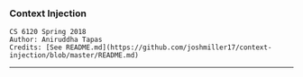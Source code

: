 ### Context Injection

	CS 6120 Spring 2018
	Author: Aniruddha Tapas
	Credits: [See README.md](https://github.com/joshmiller17/context-injection/blob/master/README.md)

<hr>

